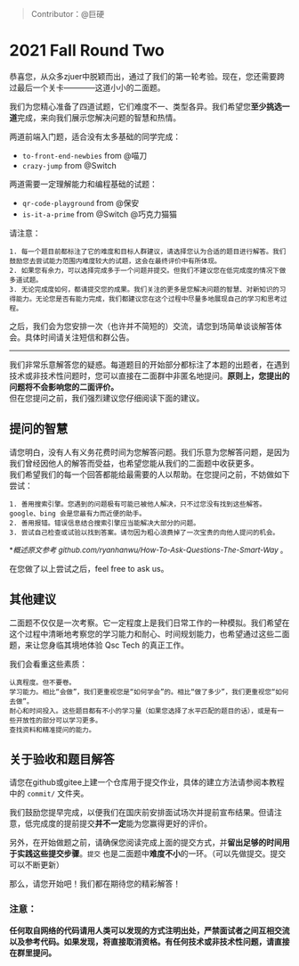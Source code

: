 > Contributor：@巨硬
# 2021 Fall Round Two

恭喜您，从众多zjuer中脱颖而出，通过了我们的第一轮考验。现在，您还需要跨过最后一个关卡————这道小小的二面题。 

我们为您精心准备了四道试题，它们难度不一、类型各异。我们希望您**至少挑选一道**完成，来向我们展示您解决问题的智慧和热情。

两道前端入门题，适合没有太多基础的同学完成：
- `to-front-end-newbies` from @喵刀 
- `crazy-jump` from @Switch 

两道需要一定理解能力和编程基础的试题：
- `qr-code-playground` from @保安 
- `is-it-a-prime` from @Switch @巧克力猫猫

请注意：

```
1. 每一个题目前都标注了它的难度和目标人群建议，请选择您认为合适的题目进行解答。我们鼓励您去尝试能力范围内难度较大的试题，这会在最终评价中有所体现。         
2. 如果您有余力，可以选择完成多于一个问题并提交。但我们不建议您在低完成度的情况下做多道试题。    
3. 无论完成度如何，都请提交您的成果。我们关注的更多是您解决问题的智慧、对新知识的习得能力。无论您是否有能力完成，我们都建议您在这个过程中尽量多地展现自己的学习和思考过程。    
```
之后，我们会为您安排一次（也许并不简短的）交流，请您到场简单谈谈解答体会。具体时间请关注短信和群公告。

----
我们非常乐意解答您的疑惑。每道题目的开始部分都标注了本题的出题者，在遇到技术或非技术性问题时，您可以直接在二面群中非匿名地提问。**原则上，您提出的问题将不会影响您的二面评价。**     
但在您提问之前，我们强烈建议您仔细阅读下面的建议。

## 提问的智慧

请您明白，没有人有义务花费时间为您解答问题。我们乐意为您解答问题，是因为我们曾经因他人的解答而受益，也希望您能从我们的二面题中收获更多。    
我们希望我们的每一个回答都能给最需要的人以帮助。在您提问之前，不妨做如下尝试：
```
1. 善用搜索引擎。您遇到的问题极有可能已被他人解决，只不过您没有找到这些解答。google、bing 会是您最有力而近便的助手。    
2. 善用报错。错误信息结合搜索引擎应当能解决大部分的问题。    
3. 尝试自己检查或试验以找到答案。请勿因为粗心浪费掉了一次宝贵的向他人提问的机会。    
```
<font size=2 >**概述原文参考 github.com/ryanhanwu/How-To-Ask-Questions-The-Smart-Way* 。</font>

在您做了以上尝试之后，feel free to ask us。

## 其他建议

二面题不仅仅是一次考察。它一定程度上是我们日常工作的一种模拟。我们希望在这个过程中清晰地考察您的学习能力和耐心、时间规划能力，也希望通过这些二面题，来让您身临其境地体验 Qsc Tech 的真正工作。

我们会看重这些素质：
```
认真程度。但不要卷。
学习能力。相比“会做”，我们更重视您是“如何学会”的。相比“做了多少”，我们更重视您“如何去做”。
耐心和时间投入。这些题目都有不小的学习量（如果您选择了水平匹配的题目的话），或是有一些开放性的部分可以学习更多。
查找资料和精准提问的能力。
```

## 关于验收和题目解答

请您在github或gitee上建一个仓库用于提交作业，具体的建立方法请参阅本教程中的 `commit/` 文件夹。        

我们鼓励您提早完成，以便我们在国庆前安排面试场次并提前宣布结果。但请注意，低完成度的提前提交**并不一定**能为您赢得更好的评价。     

另外，在开始做题之前，请确保您阅读完成上面的提交方式，并**留出足够的时间用于实践这些提交步骤**。`提交` 也是二面题中**难度不小**的一环。（可以先做提交。提交可以不断更新）

那么，请您开始吧！我们都在期待您的精彩解答！

### 注意：

**任何取自网络的代码请用人类可以发现的方式注明出处，严禁面试者之间互相交流以及参考代码。如果发现，将直接取消资格。有任何技术或非技术性问题，请直接在群里提问。**
